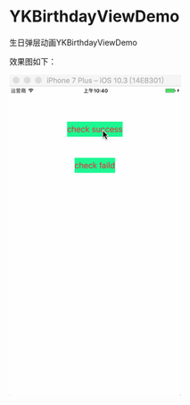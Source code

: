 # YKBirthdayViewDemo
生日弹层动画YKBirthdayViewDemo

效果图如下：

![](https://github.com/zhaojijin/YKCheckMarkViewDemo/blob/master/03.gif)
